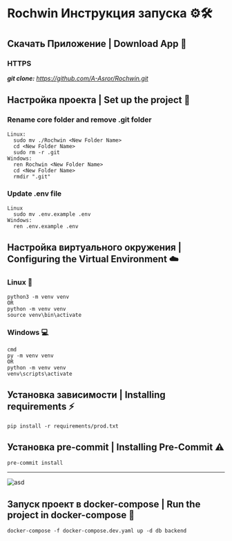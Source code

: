 # Rochwin Инструкция запуска ⚙️🛠️

##  Скачать Приложение | Download App 📖
### **HTTPS**
_**git clone:**_ _https://github.com/A-Asror/Rochwin.git_

##  Настройка проекта | Set up the project 🔨
### **Rename core folder and remove .git folder**
```shell
Linux:
  sudo mv ./Rochwin <New Folder Name>
  cd <New Folder Name>
  sudo rm -r .git
Windows:
  ren Rochwin <New Folder Name>
  cd <New Folder Name>
  rmdir ".git"
```
### **Update .env file**
```shell
Linux
  sudo mv .env.example .env
Windows:
  ren .env.example .env
```

##  Настройка виртуального окружения | Configuring the Virtual Environment ☁️
### **Linux 🐧**
```shell
python3 -m venv venv
OR
python -m venv venv
source venv\bin\activate
```
### **Windows 💻**
```shell
cmd
py -m venv venv
OR
python -m venv venv
venv\scripts\activate
```

##  Установка зависимости | Installing requirements ⚡️
```shell
pip install -r requirements/prod.txt
```

##  Установка pre-commit | Installing Pre-Commit ⚠️️
```shell
pre-commit install
```
---
![asd](https://d1.awsstatic.com/acs/characters/Logos/Docker-Logo_Horizontel_279x131.b8a5c41e56b77706656d61080f6a0217a3ba356d.png)
##  Запуск проект в docker-compose | Run the project in docker-compose 🐳
```shell
docker-compose -f docker-compose.dev.yaml up -d db backend
```
